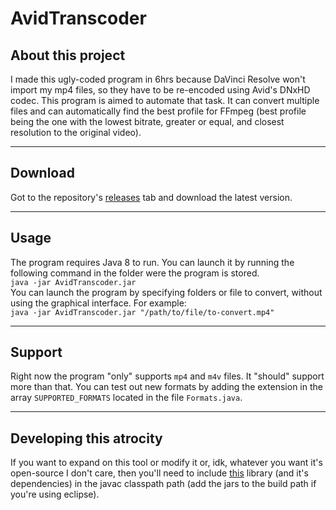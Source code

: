 # AvidTranscoder
## About this project
I made this ugly-coded program in 6hrs because DaVinci Resolve won't import my mp4 files, so they have to be re-encoded using Avid's DNxHD codec. This program is aimed to automate that task. It can convert multiple files and can automatically find the best profile for FFmpeg (best profile being the one with the lowest bitrate, greater or equal, and closest resolution to the original video).

------------

## Download
Got to the repository's [releases](https://github.com/SkrapeProjects/AvidTranscoder/releases/tag/Release "releases") tab and download the latest version.

------------

## Usage
The program requires Java 8 to run.
You can launch it by running the following command in the folder were the program is stored.  
`java -jar AvidTranscoder.jar`  
You can launch the program by specifying folders or file to convert, without using the graphical interface.
For example:  
`java -jar AvidTranscoder.jar "/path/to/file/to-convert.mp4"`

------------

## Support
Right now the program "only" supports `mp4` and `m4v` files. It "should" support more than that. You can test out new formats by adding the extension in the array `SUPPORTED_FORMATS` located in the file `Formats.java`.

------------

## Developing this atrocity
If you want to expand on this tool or modify it or, idk, whatever you want it's open-source I don't care, then you'll need to include [this](https://github.com/bramp/ffmpeg-cli-wrapper) library (and it's dependencies) in the javac classpath path (add the jars to the build path if you're using eclipse).
